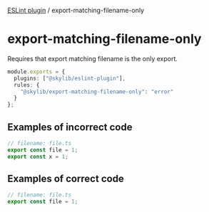 [ESLint plugin](index.md) / export-matching-filename-only

# export-matching-filename-only

Requires that export matching filename is the only export.

```ts
module.exports = {
  plugins: ["@skylib/eslint-plugin"],
  rules: {
    "@skylib/export-matching-filename-only": "error"
  }
};
```

## Examples of incorrect code

```ts
// filename: file.ts
export const file = 1;
export const x = 1;
```

## Examples of correct code

```ts
// filename: file.ts
export const file = 1;
```